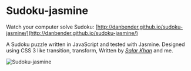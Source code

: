 Sudoku-jasmine
==============

Watch your computer solve Sudoku:
[http://danbender.github.io/sudoku-jasmine/](http://danbender.github.io/sudoku-jasmine/)


A Sudoku puzzle written in JavaScript and tested with Jasmine. Designed using CSS 3 like transition, transform,
Written by *[Salar Khan](https://github.com/salarkhan)* and me.


![Sudoku-jasmine](http://i2.minus.com/jnWiEL3GJXvhz.png)
